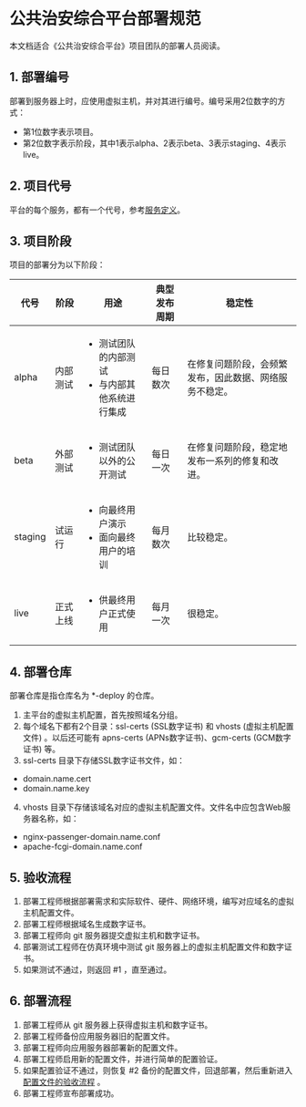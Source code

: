 # 公共治安综合平台部署规范

本文档适合《公共治安综合平台》项目团队的部署人员阅读。



## 1. 部署编号

部署到服务器上时，应使用虚拟主机，并对其进行编号。编号采用2位数字的方式：
- 第1位数字表示项目。
- 第2位数字表示阶段，其中1表示alpha、2表示beta、3表示staging、4表示live。



## 2. 项目代号

平台的每个服务，都有一个代号，参考[服务定义](service-definition.md)。



## 3. 项目阶段

项目的部署分为以下阶段：

<table class="table table-striped table-hover">
  <thead>
    <tr>
      <th>代号</th>
      <th>阶段</th>
      <th>用途</th>
      <th>典型发布周期</th>
      <th>稳定性</th>
    </tr>
  </thead>
  <tbody>
    <tr>
      <td>alpha</td>
      <td>内部测试</td>
      <td>
        <ul>
          <li>测试团队的内部测试</li>
          <li>与内部其他系统进行集成</li>
        </ul>
      </td>
      <td>每日数次</td>
      <td>在修复问题阶段，会频繁发布，因此数据、网络服务不稳定。</td>
    </tr>
    <tr>
      <td>beta</td>
      <td>外部测试</td>
      <td>
        <ul>
          <li>测试团队以外的公开测试</li>
        </ul>
      </td>
      <td>每日一次</td>
      <td>在修复问题阶段，稳定地发布一系列的修复和改进。</td>
    </tr>
    <tr>
      <td>staging</td>
      <td>试运行</td>
      <td>
        <ul>
          <li>向最终用户演示</li>
          <li>面向最终用户的培训</li>
        </ul>
      </td>
      <td>每月数次</td>
      <td>比较稳定。</td>
    </tr>
    <tr>
      <td>live</td>
      <td>正式上线</td>
      <td>
        <ul>
          <li>供最终用户正式使用</li>
        </ul>
      </td>
      <td>每月一次</td>
      <td>很稳定。</td>
    </tr>
  </tbody>
</table>



## 4. 部署仓库

部署仓库是指仓库名为 *-deploy 的仓库。
1. 主平台的虚拟主机配置，首先按照域名分组。
2. 每个域名下都有2个目录：ssl-certs (SSL数字证书) 和 vhosts (虚拟主机配置文件) 。以后还可能有 apns-certs (APNs数字证书)、gcm-certs (GCM数字证书) 等。
3. ssl-certs 目录下存储SSL数字证书文件，如：
  - domain.name.cert
  - domain.name.key
4. vhosts 目录下存储该域名对应的虚拟主机配置文件。文件名中应包含Web服务器名称，如：
  - nginx-passenger-domain.name.conf
  - apache-fcgi-domain.name.conf



## 5. 验收流程

1. 部署工程师根据部署需求和实际软件、硬件、网络环境，编写对应域名的虚拟主机配置文件。
2. 部署工程师根据域名生成数字证书。
3. 部署工程师向 git 服务器提交虚拟主机和数字证书。
4. 部署测试工程师在仿真环境中测试 git 服务器上的虚拟主机配置文件和数字证书。
5. 如果测试不通过，则返回 #1 ，直至通过。



## 6. 部署流程

1. 部署工程师从 git 服务器上获得虚拟主机和数字证书。
2. 部署工程师备份应用服务器旧的配置文件。
3. 部署工程师向应用服务器部署新的配置文件。
4. 部署工程师启用新的配置文件，并进行简单的配置验证。
5. 如果配置验证不通过，则恢复 #2 备份的配置文件，回退部署，然后重新进入 [配置文件的验收流程](#2-配置文件的验收流程) 。
6. 部署工程师宣布部署成功。
